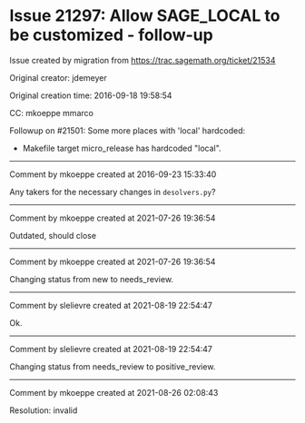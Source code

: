 # Issue 21297: Allow SAGE_LOCAL to be customized - follow-up

Issue created by migration from https://trac.sagemath.org/ticket/21534

Original creator: jdemeyer

Original creation time: 2016-09-18 19:58:54

CC:  mkoeppe mmarco

Followup on #21501:
Some more places with 'local' hardcoded:
 
- Makefile target micro_release has hardcoded "local".


---

Comment by mkoeppe created at 2016-09-23 15:33:40

Any takers for the necessary changes in `desolvers.py`?


---

Comment by mkoeppe created at 2021-07-26 19:36:54

Outdated, should close


---

Comment by mkoeppe created at 2021-07-26 19:36:54

Changing status from new to needs_review.


---

Comment by slelievre created at 2021-08-19 22:54:47

Ok.


---

Comment by slelievre created at 2021-08-19 22:54:47

Changing status from needs_review to positive_review.


---

Comment by mkoeppe created at 2021-08-26 02:08:43

Resolution: invalid
